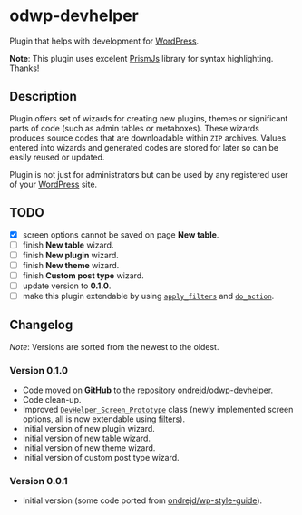 # odwp-devhelper

Plugin that helps with development for [WordPress](https://wordpress.org/).

__Note__: This plugin uses excelent [PrismJs](http://prismjs.com) library for syntax highlighting. Thanks!

## Description

Plugin offers set of wizards for creating new plugins, themes or significant parts of code (such as admin tables or metaboxes). These wizards produces source codes that are downloadable within `ZIP` archives. Values entered into wizards and generated codes are stored for later so can be easily reused or updated.

Plugin is not just for administrators but can be used by any registered user of your [WordPress](https://wordpress.org/) site.

## TODO

- [x] screen options cannot be saved on page __New table__.
- [ ] finish __New table__ wizard.
- [ ] finish __New plugin__ wizard.
- [ ] finish __New theme__ wizard.
- [ ] finish __Custom post type__ wizard.
- [ ] update version to __0.1.0__.
- [ ] make this plugin extendable by using [`apply_filters`](https://developer.wordpress.org/reference/functions/apply_filters/) and [`do_action`](https://developer.wordpress.org/reference/functions/do_action/).

## Changelog

_Note_: Versions are sorted from the newest to the oldest.

### Version 0.1.0

- Code moved on __GitHub__ to the repository [ondrejd/odwp-devhelper](https://github.com/ondrejd/odwp-devhelper).
- Code clean-up.
- Improved [`DevHelper_Screen_Prototype`](https://github.com/ondrejd/odwp-devhelper/blob/master/includes/class-devhelper_screen_prototype.php) class (newly implemented screen options, all is now extendable using [filters](https://codex.wordpress.org/Plugin_API#Filters)).
- Initial version of new plugin wizard.
- Initial version of new table wizard.
- Initial version of new theme wizard.
- Initial version of custom post type wizard.

### Version 0.0.1

- Initial version (some code ported from [ondrejd/wp-style-guide](https://github.com/ondrejd/wp-style-guide)).

